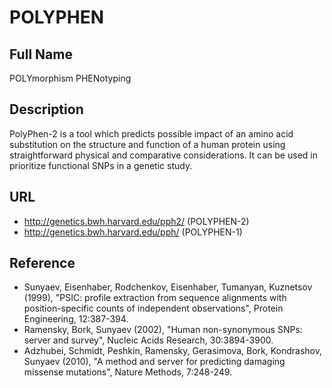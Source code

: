 # POLYPHEN

## Full Name
POLYmorphism PHENotyping

## Description
PolyPhen-2 is a tool which predicts possible impact of an amino acid substitution on the structure and function of a human protein using straightforward physical and comparative considerations. It can be used in prioritize functional SNPs in a genetic study.

## URL
* http://genetics.bwh.harvard.edu/pph2/ (POLYPHEN-2)
* http://genetics.bwh.harvard.edu/pph/ (POLYPHEN-1)

## Reference
* Sunyaev, Eisenhaber, Rodchenkov, Eisenhaber, Tumanyan, Kuznetsov (1999), "PSIC: profile extraction from sequence alignments with position-specific counts of independent observations", Protein Engineering, 12:387-394.
* Ramensky, Bork, Sunyaev (2002), "Human non-synonymous SNPs: server and survey", Nucleic Acids Research, 30:3894-3900.
* Adzhubei, Schmidt, Peshkin, Ramensky, Gerasimova, Bork, Kondrashov, Sunyaev (2010), "A method and server for predicting damaging missense mutations", Nature Methods, 7:248-249.